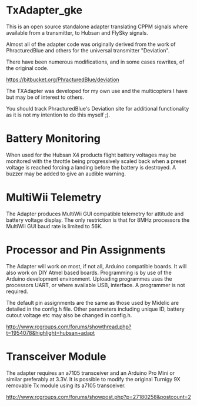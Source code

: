 
TxAdapter_gke
=============

This is an open source standalone adapter translating CPPM signals where 
available from a transmitter, to Hubsan and FlySky signals.

Almost all of the adapter code was originally derived from the work of 
PhracturedBlue and others for the universal transmitter "Deviation". 

There have been numerous modifications, and in some cases rewrites, of 
the original code.

https://bitbucket.org/PhracturedBlue/deviation

The TXAdapter was developed for my own use and the multicopters I 
have but may be of interest to others. 

You should track PhracturedBlue's Deviation site for additional 
functionality as it is not my intention to do this myself ;).

Battery Monitoring
==================

When used for the Hubsan X4 products flight battery voltages may be monitored 
with the throttle being progressively scaled back when a preset voltage is 
reached forcing a landing before the battery is destroyed. A buzzer may 
be added to give an audible warning.

MultiWii Telemetry
==================

The Adapter produces MultiWii GUI compatible telemetry for attitude and 
battery voltage display. The only restriction is that for 8MHz processors 
the MultiWii GUI baud rate is limited to 56K.

Processor and Pin Assignments
=============================

The Adapter will work on most, if not all, Arduino compatible boards. 
It will also work on DIY Atmel based boards. Programming is by use of 
the Arduino development environment. Uploading programmes uses the processors 
UART, or where available USB, interface. A programmer is not required.

The default pin assignments are the same as those used by Midelic are 
detailed in the config.h file. Other parameters including unique ID, 
battery cutout voltage etc may also be changed in config.h.

http://www.rcgroups.com/forums/showthread.php?t=1954078&highlight=hubsan+adapt

Transceiver Module
==================

The adapter requires an a7105 transceiver and an Arduino Pro Mini or 
similar preferably at 3.3V. It is possible to modify the original 
Turnigy 9X removable Tx module using its a7105 transceiver.

http://www.rcgroups.com/forums/showpost.php?p=27180258&postcount=2

